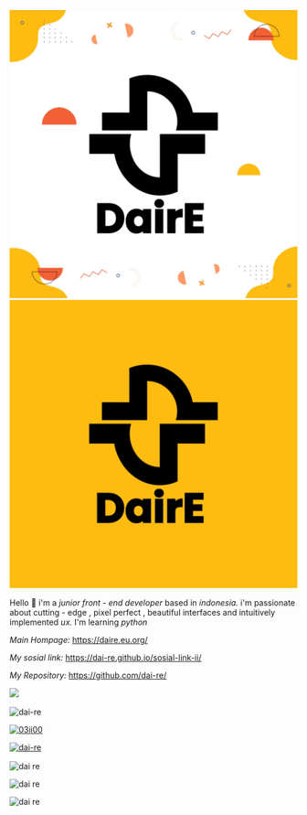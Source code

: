 ![](20221204_204133.jpg)
![](20221204_204318.jpg)

Hello 👋 i'm a *junior front - end developer* based in *indonesia.* i'm passionate about cutting - edge , pixel perfect , beautiful interfaces and intuitively implemented *ux.*
I'm learning *python*

*Main Hompage:*
https://daire.eu.org/

*My sosial link:*
https://dai-re.github.io/sosial-link-ii/

*My Repository:*
https://github.com/dai-re/


<img width="150px" src="https://img.shields.io/static/v1?label=Front-end&message=Dev&color=crimson&style=flat-square">

<p align="left"> <img src="https://komarev.com/ghpvc/?username=dai-re&label=Profile%20views&color=0e75b6&style=flat" alt="dai-re" /> </p>

<p align="left"> <a href="https://twitter.com/03ii00" target="blank"><img src="https://img.shields.io/twitter/follow/03ii00?logo=twitter&style=for-the-badge" alt="03ii00" /></a> </p>

<p align="left"> <a href="https://github.com/ryo-ma/github-profile-trophy"><img src="https://github-profile-trophy.vercel.app/?username=dai-re" alt="dai-re" /></a> </p>


<img align="center" src="https://github-readme-streak-stats.herokuapp.com/?user=dai-re&" alt="dai re" />

![dai re](https://github-readme-stats.vercel.app/api?username=dai-re&theme=light&show_icons=true)

![dai re](https://github-readme-stats.vercel.app/api/top-langs/?username=dai-re&layout=compact)
